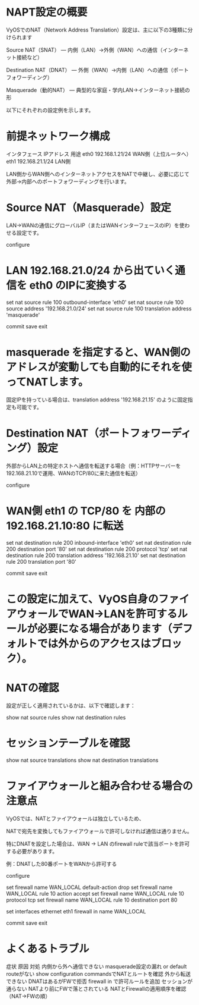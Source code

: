 # NAPT設定の概要

VyOSでのNAT（Network Address Translation）設定は、主に以下の3種類に分けられます

Source NAT（SNAT） — 内側（LAN）→外側（WAN）への通信（インターネット接続など）

Destination NAT（DNAT） — 外側（WAN）→内側（LAN）への通信（ポートフォワーディング）

Masquerade（動的NAT） — 典型的な家庭・学内LAN→インターネット接続の形

以下にそれぞれの設定例を示します。

# 前提ネットワーク構成
インタフェース	IPアドレス	用途
eth0	192.168.1.21/24	WAN側（上位ルータへ）
eth1	192.168.21.1/24	LAN側

LAN側からWAN側へのインターネットアクセスをNATで中継し、必要に応じて外部→内部へのポートフォワーディングを行います。

# Source NAT（Masquerade）設定

LAN→WANの通信にグローバルIP（またはWANインターフェースのIP）を使わせる設定です。

configure

# LAN 192.168.21.0/24 から出ていく通信を eth0 のIPに変換する
set nat source rule 100 outbound-interface 'eth0'
set nat source rule 100 source address '192.168.21.0/24'
set nat source rule 100 translation address 'masquerade'

commit
save
exit


# masquerade を指定すると、WAN側のアドレスが変動しても自動的にそれを使ってNATします。
固定IPを持っている場合は、translation address '192.168.21.15' のように固定指定も可能です。

# Destination NAT（ポートフォワーディング）設定

外部からLAN上の特定ホストへ通信を転送する場合（例：HTTPサーバーを192.168.21.10で運用、WANのTCP/80に来た通信を転送）

configure

# WAN側 eth1 の TCP/80 を 内部の 192.168.21.10:80 に転送
set nat destination rule 200 inbound-interface 'eth0'
set nat destination rule 200 destination port '80'
set nat destination rule 200 protocol 'tcp'
set nat destination rule 200 translation address '192.168.21.10'
set nat destination rule 200 translation port '80'

commit
save
exit


# この設定に加えて、VyOS自身のファイアウォールでWAN→LANを許可するルールが必要になる場合があります（デフォルトでは外からのアクセスはブロック）。

# NATの確認

設定が正しく適用されているかは、以下で確認します：

show nat source rules
show nat destination rules

# セッションテーブルを確認
show nat source translations
show nat destination translations

# ファイアウォールと組み合わせる場合の注意点

VyOSでは、NATとファイアウォールは独立しているため、

NATで宛先を変換してもファイアウォールで許可しなければ通信は通りません。

特にDNATを設定した場合は、WAN → LAN のfirewall ruleで該当ポートを許可する必要があります。

例：DNATした80番ポートをWANから許可する

configure

set firewall name WAN_LOCAL default-action drop
set firewall name WAN_LOCAL rule 10 action accept
set firewall name WAN_LOCAL rule 10 protocol tcp
set firewall name WAN_LOCAL rule 10 destination port 80

set interfaces ethernet eth1 firewall in name WAN_LOCAL

commit
save
exit

# よくあるトラブル
症状	原因	対処
内側から外へ通信できない	masquerade設定の漏れ or default routeがない	show configuration commandsでNATとルートを確認
外から転送できない	DNATはあるがFWで拒否	firewall in で許可ルールを追加
セッションが通らない	NATより前にFWで落とされている	NATとFirewallの適用順序を確認（NAT→FWの順）